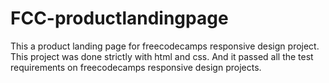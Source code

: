 # FCC-productlandingpage
This a product landing page for freecodecamps responsive design project.
This project was done strictly with html and css.
And it passed all the test requirements on freecodecamps responsive design projects.
